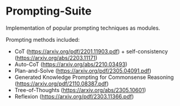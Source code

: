# Prompting-Suite

Implementation of popular prompting techniques as modules.

Prompting methods included:
- CoT (https://arxiv.org/pdf/2201.11903.pdf) + self-consistency (https://arxiv.org/abs/2203.11171)
- Auto-CoT (https://arxiv.org/abs/2210.03493)
- Plan-and-Solve (https://arxiv.org/pdf/2305.04091.pdf)
- Generated Knowledge Prompting for Commonsense Reasoning (https://arxiv.org/pdf/2110.08387.pdf)
- Tree-of-Thoughts (https://arxiv.org/abs/2305.10601)
- Reflexion (https://arxiv.org/pdf/2303.11366.pdf)
